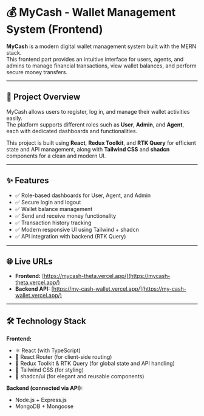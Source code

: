 # 💰 MyCash - Wallet Management System (Frontend)

**MyCash** is a modern digital wallet management system built with the MERN stack.  
This frontend part provides an intuitive interface for users, agents, and admins to manage financial transactions, view wallet balances, and perform secure money transfers.

---

## 🚀 Project Overview

MyCash allows users to register, log in, and manage their wallet activities easily.  
The platform supports different roles such as **User**, **Admin**, and **Agent**, each with dedicated dashboards and functionalities.

This project is built using **React**, **Redux Toolkit**, and **RTK Query** for efficient state and API management, along with **Tailwind CSS** and **shadcn** components for a clean and modern UI.

---

## ✨ Features

- ✅ Role-based dashboards for User, Agent, and Admin
- ✅ Secure login and logout
- ✅ Wallet balance management
- ✅ Send and receive money functionality
- ✅ Transaction history tracking
- ✅ Modern responsive UI using Tailwind + shadcn
- ✅ API integration with backend (RTK Query)

---

## 🌐 Live URLs

- **Frontend:** [https://mycash-theta.vercel.app/](https://mycash-theta.vercel.app/)
- **Backend API:** [https://my-cash-wallet.vercel.app/](https://my-cash-wallet.vercel.app/)

---

## 🛠️ Technology Stack

**Frontend:**
- ⚛️ React (with TypeScript)
- 🧭 React Router (for client-side routing)
- 🧰 Redux Toolkit & RTK Query (for global state and API handling)
- 🎨 Tailwind CSS (for styling)
- 🧩 shadcn/ui (for elegant and reusable components)

**Backend (connected via API):**
- Node.js + Express.js
- MongoDB + Mongoose
